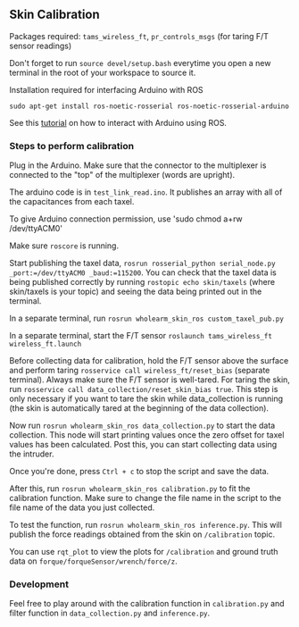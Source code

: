 ## Skin Calibration

Packages required: `tams_wireless_ft`, `pr_controls_msgs` (for taring F/T sensor readings)

Don't forget to run `source devel/setup.bash` everytime you open a new terminal in the root of your workspace to source it.

Installation required for interfacing Arduino with ROS

`sudo apt-get install ros-noetic-rosserial ros-noetic-rosserial-arduino`

See this [tutorial](http://wiki.ros.org/rosserial_arduino/Tutorials/Arduino%20IDE%20Setup) on how to interact with Arduino using ROS.

### Steps to perform calibration

Plug in the Arduino. Make sure that the connector to the multiplexer is connected to the "top" of the multiplexer (words are upright).

The arduino code is in `test_link_read.ino`. It publishes an array with all of the capacitances from each taxel. 

To give Arduino connection permission, use 'sudo chmod a+rw /dev/ttyACM0' 

Make sure `roscore` is running.

Start publishing the taxel data, `rosrun rosserial_python serial_node.py _port:=/dev/ttyACM0 _baud:=115200`. You can check that the taxel data is being published correctly by running `rostopic echo skin/taxels` (where skin/taxels is your topic) and seeing the data being printed out in the terminal.

In a separate terminal, run `rosrun wholearm_skin_ros custom_taxel_pub.py`

In a separate terminal, start the F/T sensor `roslaunch tams_wireless_ft wireless_ft.launch`

Before collecting data for calibration, hold the F/T sensor above the surface and perform taring `rosservice call wireless_ft/reset_bias` (separate terminal). Always make sure the F/T sensor is well-tared. For taring the skin, run `rosservice call data_collection/reset_skin_bias true`. This step is only necessary if you want to tare the skin while data_collection is running (the skin is automatically tared at the beginning of the data collection). 

Now run `rosrun wholearm_skin_ros data_collection.py` to start the data collection. This node will start printing values once the zero offset for taxel values has been calculated. Post this, you can start collecting data using the intruder.

Once you're done, press `Ctrl + c` to stop the script and save the data.

After this, run `rosrun wholearm_skin_ros calibration.py` to fit the calibration function. Make sure to change the file name in the script to the file name of the data you just collected. 

To test the function, run `rosrun wholearm_skin_ros inference.py`. This will publish the force readings obtained from the skin on `/calibration` topic.

You can use `rqt_plot` to view the plots for `/calibration` and ground truth data on `forque/forqueSensor/wrench/force/z`.

### Development
Feel free to play around with the calibration function in `calibration.py` and filter function in `data_collection.py` and `inference.py`.
